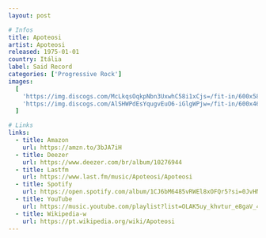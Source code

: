 ```yaml
---
layout: post

# Infos
title: Apoteosi
artist: Apoteosi
released: 1975-01-01
country: Itália
label: Said Record
categories: ['Progressive Rock']
images:
  [
    'https://img.discogs.com/McLkqsOqkpNbn3UxwhC58i1xCjs=/fit-in/600x588/filters:strip_icc():format(jpeg):mode_rgb():quality(90)/discogs-images/R-3327960-1325954007.jpeg.jpg',
    'https://img.discogs.com/AlSHWPdEsYqugvEuO6-iGlgWPjw=/fit-in/600x468/filters:strip_icc():format(jpeg):mode_rgb():quality(90)/discogs-images/R-11443531-1516442350-7718.jpeg.jpg',
  ]

# Links
links:
  - title: Amazon
    url: https://amzn.to/3bJA7iH
  - title: Deezer
    url: https://www.deezer.com/br/album/10276944
  - title: Lastfm
    url: https://www.last.fm/music/Apoteosi/Apoteosi
  - title: Spotify
    url: https://open.spotify.com/album/1CJ6bM6485vRWEl8xOFQr5?si=0JvHNcU7Qd23zjcoYyplzw
  - title: YouTube
    url: https://music.youtube.com/playlist?list=OLAK5uy_khvtur_e8gaV_47oQlJqMZS9u78qavJrY
  - title: Wikipedia-w
    url: https://pt.wikipedia.org/wiki/Apoteosi
---
```


